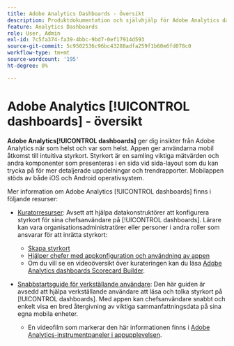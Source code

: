 ```yaml
---
title: Adobe Analytics Dashboards - Översikt
description: Produktdokumentation och självhjälp för Adobe Analytics dashboards
feature: Analytics Dashboards
role: User, Admin
exl-id: 7c5fa374-fa39-4bbc-9bd7-0ef17914d593
source-git-commit: 5c9502536c96bc43288adfa259f1b60e6fd078c0
workflow-type: tm+mt
source-wordcount: '195'
ht-degree: 0%

---
```


# Adobe Analytics [!UICONTROL dashboards] - översikt

**Adobe Analytics[!UICONTROL dashboards]** ger dig insikter från Adobe Analytics när som helst och var som helst. Appen ger användarna mobil åtkomst till intuitiva styrkort. Styrkort är en samling viktiga mätvärden och andra komponenter som presenteras i en sida vid sida-layout som du kan trycka på för mer detaljerade uppdelningar och trendrapporter. Mobilappen stöds av både iOS och Android operativsystem.

Mer information om Adobe Analytics [!UICONTROL dashboards] finns i följande resurser:

* [Kuratorresurser](/help/analyze/mobile-app/curator.md): Avsett att hjälpa datakonstruktörer att konfigurera styrkort för sina chefsanvändare på [!UICONTROL dashboards]. Lärare kan vara organisationsadministratörer eller personer i andra roller som ansvarar för att inrätta styrkort:

   * [Skapa styrkort](/help/analyze/mobile-app/create-scorecard.md)
   * [Hjälper chefer med appkonfiguration och användning av appen](/help/analyze/mobile-app/set-up-execs.md)
   * Om du vill se en videoöversikt över kurateringen kan du läsa [Adobe Analytics dashboards Scorecard Builder](https://experienceleague.adobe.com/docs/analytics-learn/tutorials/additional-tools/analytics-dashboards/adobe-analytics-dashboards-scorecard-builder.html).


* [Snabbstartsguide för verkställande användare](/help/analyze/mobile-app/executive.md): Den här guiden är avsedd att hjälpa verkställande användare att läsa och tolka styrkort på [!UICONTROL dashboards]. Med appen kan chefsanvändare snabbt och enkelt visa en bred återgivning av viktiga sammanfattningsdata på sina egna mobila enheter.

   * En videofilm som markerar den här informationen finns i [Adobe Analytics-instrumentpaneler i appupplevelsen](https://experienceleague.adobe.com/docs/analytics-learn/tutorials/additional-tools/analytics-dashboards/adobe-analytics-dashboards-in-app-experience.html).
